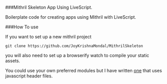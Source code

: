 ###Mithril Skeleton App Using LiveScript.

Boilerplate code for creating apps using Mithril with LiveScript.

###How To use

If you want to set up a new mithril project 

```
git clone https://github.com/JoyKrishnaMondal/MithrilSkeleton
```

you will also need to set up a browserify watch to compile your static assets. 

You could use your own preferred modules but I have written [one](https://github.com/JoyKrishnaMondal/SimpleBrowserifyWatch) that uses javascript header files.






